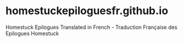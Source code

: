 # homestuckepiloguesfr.github.io
Homestuck Epilogues Translated in French - Traduction Française des Epilogues Homestuck
